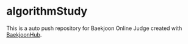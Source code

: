 # algorithmStudy
This is a auto push repository for Baekjoon Online Judge created with [BaekjoonHub](https://github.com/BaekjoonHub/BaekjoonHub).
